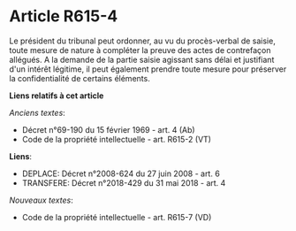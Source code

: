 # Article R615-4

Le président du tribunal peut ordonner, au vu du procès-verbal de saisie, toute mesure de nature à compléter la preuve des
actes de contrefaçon allégués. A la demande de la partie saisie agissant sans délai et justifiant d'un intérêt légitime, il
peut également prendre toute mesure pour préserver la confidentialité de certains éléments.

**Liens relatifs à cet article**

_Anciens textes_:

  - Décret n°69-190 du 15 février 1969 - art. 4 (Ab)
  - Code de la propriété intellectuelle - art. R615-2 (VT)

**Liens**:

  - DEPLACE: Décret n°2008-624 du 27 juin 2008 - art. 6
  - TRANSFERE: Décret n°2018-429 du 31 mai 2018 - art. 4

_Nouveaux textes_:

  - Code de la propriété intellectuelle - art. R615-7 (VD)
